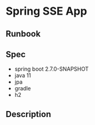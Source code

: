 # Spring SSE App

## Runbook

## Spec

- spring boot 2.7.0-SNAPSHOT
- java 11
- jpa
- gradle
- h2

## Description
